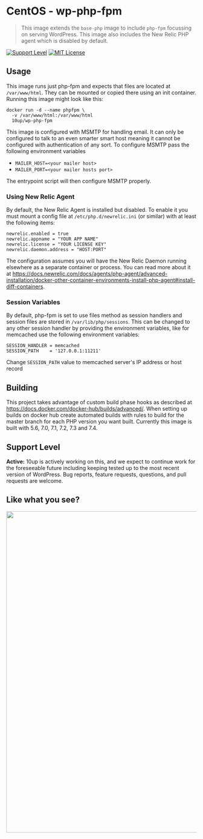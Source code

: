 # CentOS - wp-php-fpm

> This image extends the `base-php` image to include `php-fpm` focussing on serving WordPress.  This image also includes the New Relic PHP agent which is disabled by default.

[![Support Level](https://img.shields.io/badge/support-active-green.svg)](#support-level) [![MIT License](https://img.shields.io/github/license/10up/wp-php-fpm.svg)](https://github.com/10up/wp-php-fpm/blob/master/LICENSE)

## Usage

This image runs just php-fpm and expects that files are located at `/var/www/html`. They can be mounted or copied there using an init container. Running this image might look like this:

```
docker run -d --name phpfpm \
  -v /var/www/html:/var/www/html
  10up/wp-php-fpm
```

This image is configured with MSMTP for handling email. It can only be configured to talk to an even smarter smart host meaning it cannot be configured with authentication of any sort. To configure MSMTP pass the following environment variables

* `MAILER_HOST=<your mailer host>`
* `MAILER_PORT=<your mailer hosts port>`

The entrypoint script will then configure MSMTP properly.

### Using New Relic Agent

By default, the New Relic Agent is installed but disabled. To enable it you must mount a config file at `/etc/php.d/newrelic.ini` (or similar) with at least the following items:

```
newrelic.enabled = true
newrelic.appname = "YOUR APP NAME"
newrelic.license = "YOUR LICENSE KEY"
newrelic.daemon.address = "HOST:PORT"
```

The configuration assumes you will have the New Relic Daemon running elsewhere as a separate container or process. You can read more about it at https://docs.newrelic.com/docs/agents/php-agent/advanced-installation/docker-other-container-environments-install-php-agent#install-diff-containers.

### Session Variables

By default, php-fpm is set to use files method as session handlers and session files are stored in `/var/lib/php/sessions`. This can be changed to any other session handler by providing the environment variables, like for memcached use the following environment variables:

```
SESSION_HANDLER = memcached
SESSION_PATH    = '127.0.0.1:11211'
``` 

Change `SESSION_PATH` value to memcached server's IP address or host record

## Building

This project takes advantage of custom build phase hooks as described at https://docs.docker.com/docker-hub/builds/advanced/. When setting up builds on docker hub create automated builds with rules to build for the master branch for each PHP version you want built. Currently this image is built with 5.6, 7.0, 7.1, 7.2, 7.3 and 7.4.

## Support Level

**Active:** 10up is actively working on this, and we expect to continue work for the foreseeable future including keeping tested up to the most recent version of WordPress.  Bug reports, feature requests, questions, and pull requests are welcome.

## Like what you see?

<p align="center">
<a href="http://10up.com/contact/"><img src="https://10up.com/uploads/2016/10/10up-Github-Banner.png" width="850"></a>
</p>
